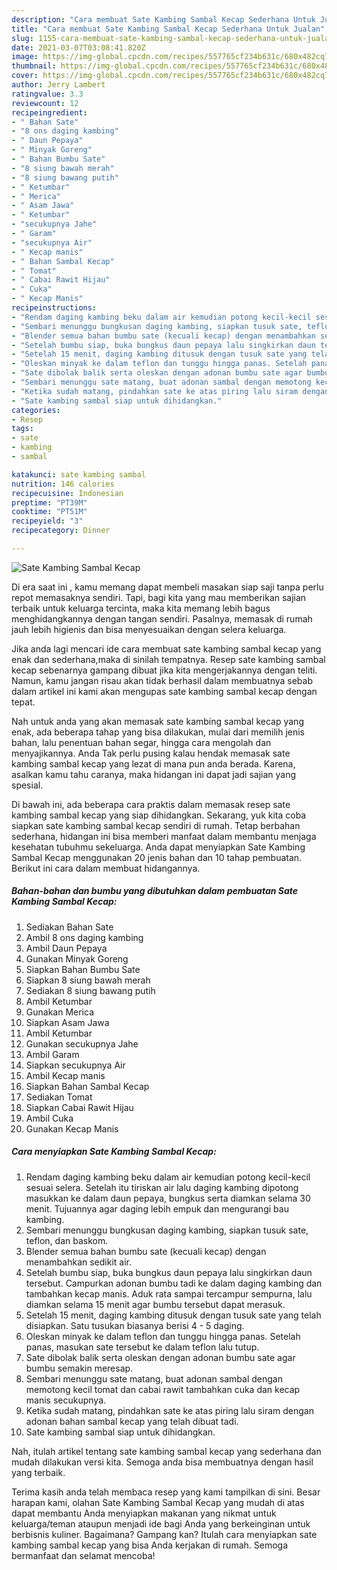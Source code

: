 ```yaml
---
description: "Cara membuat Sate Kambing Sambal Kecap Sederhana Untuk Jualan"
title: "Cara membuat Sate Kambing Sambal Kecap Sederhana Untuk Jualan"
slug: 1155-cara-membuat-sate-kambing-sambal-kecap-sederhana-untuk-jualan
date: 2021-03-07T03:08:41.820Z
image: https://img-global.cpcdn.com/recipes/557765cf234b631c/680x482cq70/sate-kambing-sambal-kecap-foto-resep-utama.jpg
thumbnail: https://img-global.cpcdn.com/recipes/557765cf234b631c/680x482cq70/sate-kambing-sambal-kecap-foto-resep-utama.jpg
cover: https://img-global.cpcdn.com/recipes/557765cf234b631c/680x482cq70/sate-kambing-sambal-kecap-foto-resep-utama.jpg
author: Jerry Lambert
ratingvalue: 3.3
reviewcount: 12
recipeingredient:
- " Bahan Sate"
- "8 ons daging kambing"
- " Daun Pepaya"
- " Minyak Goreng"
- " Bahan Bumbu Sate"
- "8 siung bawah merah"
- "8 siung bawang putih"
- " Ketumbar"
- " Merica"
- " Asam Jawa"
- " Ketumbar"
- "secukupnya Jahe"
- " Garam"
- "secukupnya Air"
- " Kecap manis"
- " Bahan Sambal Kecap"
- " Tomat"
- " Cabai Rawit Hijau"
- " Cuka"
- " Kecap Manis"
recipeinstructions:
- "Rendam daging kambing beku dalam air kemudian potong kecil-kecil sesuai selera. Setelah itu tiriskan air lalu daging kambing dipotong masukkan ke dalam daun pepaya, bungkus serta diamkan selama 30 menit. Tujuannya agar daging lebih empuk dan mengurangi bau kambing."
- "Sembari menunggu bungkusan daging kambing, siapkan tusuk sate, teflon, dan baskom."
- "Blender semua bahan bumbu sate (kecuali kecap) dengan menambahkan sedikit air."
- "Setelah bumbu siap, buka bungkus daun pepaya lalu singkirkan daun tersebut. Campurkan adonan bumbu tadi ke dalam daging kambing dan tambahkan kecap manis. Aduk rata sampai tercampur sempurna, lalu diamkan selama 15 menit agar bumbu tersebut dapat merasuk."
- "Setelah 15 menit, daging kambing ditusuk dengan tusuk sate yang telah disiapkan. Satu tusukan biasanya berisi 4 - 5 daging."
- "Oleskan minyak ke dalam teflon dan tunggu hingga panas. Setelah panas, masukan sate tersebut ke dalam teflon lalu tutup."
- "Sate dibolak balik serta oleskan dengan adonan bumbu sate agar bumbu semakin meresap."
- "Sembari menunggu sate matang, buat adonan sambal dengan memotong kecil tomat dan cabai rawit tambahkan cuka dan kecap manis secukupnya."
- "Ketika sudah matang, pindahkan sate ke atas piring lalu siram dengan adonan bahan sambal kecap yang telah dibuat tadi."
- "Sate kambing sambal siap untuk dihidangkan."
categories:
- Resep
tags:
- sate
- kambing
- sambal

katakunci: sate kambing sambal 
nutrition: 146 calories
recipecuisine: Indonesian
preptime: "PT39M"
cooktime: "PT51M"
recipeyield: "3"
recipecategory: Dinner

---
```



![Sate Kambing Sambal Kecap](https://img-global.cpcdn.com/recipes/557765cf234b631c/680x482cq70/sate-kambing-sambal-kecap-foto-resep-utama.jpg)

Di era  saat ini , kamu memang dapat membeli masakan siap saji tanpa perlu repot memasaknya sendiri. Tapi, bagi kita yang mau memberikan sajian terbaik untuk keluarga tercinta, maka kita memang lebih bagus menghidangkannya dengan tangan sendiri. Pasalnya, memasak di rumah jauh lebih higienis dan bisa menyesuaikan dengan selera keluarga.

Jika anda lagi mencari ide cara membuat sate kambing sambal kecap yang enak dan sederhana,maka di sinilah tempatnya. Resep sate kambing sambal kecap  sebenarnya gampang dibuat jika kita mengerjakannya dengan teliti. Namun, kamu jangan risau akan tidak berhasil dalam membuatnya 
sebab dalam artikel ini kami akan mengupas sate kambing sambal kecap dengan tepat.  



Nah untuk anda yang akan memasak sate kambing sambal kecap yang enak, ada beberapa tahap yang bisa dilakukan, mulai dari memilih jenis bahan, lalu penentuan bahan segar, hingga cara mengolah dan menyajikannya. Anda Tak perlu pusing kalau hendak memasak sate kambing sambal kecap yang lezat di mana pun anda berada. Karena, asalkan kamu  tahu caranya, maka hidangan ini dapat jadi sajian yang spesial.

Di bawah ini, ada beberapa cara praktis  dalam memasak resep sate kambing sambal kecap yang siap dihidangkan. Sekarang, yuk kita coba siapkan sate kambing sambal kecap sendiri di rumah. Tetap berbahan sederhana, hidangan ini bisa memberi manfaat dalam membantu menjaga kesehatan tubuhmu sekeluarga. Anda dapat menyiapkan Sate Kambing Sambal Kecap menggunakan 20 jenis bahan dan 10 tahap pembuatan. Berikut ini cara dalam membuat hidangannya.

<!--inarticleads1-->

##### Bahan-bahan dan bumbu yang dibutuhkan dalam pembuatan Sate Kambing Sambal Kecap:

1. Sediakan  Bahan Sate
1. Ambil 8 ons daging kambing
1. Ambil  Daun Pepaya
1. Gunakan  Minyak Goreng
1. Siapkan  Bahan Bumbu Sate
1. Siapkan 8 siung bawah merah
1. Sediakan 8 siung bawang putih
1. Ambil  Ketumbar
1. Gunakan  Merica
1. Siapkan  Asam Jawa
1. Ambil  Ketumbar
1. Gunakan secukupnya Jahe
1. Ambil  Garam
1. Siapkan secukupnya Air
1. Ambil  Kecap manis
1. Siapkan  Bahan Sambal Kecap
1. Sediakan  Tomat
1. Siapkan  Cabai Rawit Hijau
1. Ambil  Cuka
1. Gunakan  Kecap Manis




<!--inarticleads2-->

##### Cara menyiapkan Sate Kambing Sambal Kecap:

1. Rendam daging kambing beku dalam air kemudian potong kecil-kecil sesuai selera. Setelah itu tiriskan air lalu daging kambing dipotong masukkan ke dalam daun pepaya, bungkus serta diamkan selama 30 menit. Tujuannya agar daging lebih empuk dan mengurangi bau kambing.
1. Sembari menunggu bungkusan daging kambing, siapkan tusuk sate, teflon, dan baskom.
1. Blender semua bahan bumbu sate (kecuali kecap) dengan menambahkan sedikit air.
1. Setelah bumbu siap, buka bungkus daun pepaya lalu singkirkan daun tersebut. Campurkan adonan bumbu tadi ke dalam daging kambing dan tambahkan kecap manis. Aduk rata sampai tercampur sempurna, lalu diamkan selama 15 menit agar bumbu tersebut dapat merasuk.
1. Setelah 15 menit, daging kambing ditusuk dengan tusuk sate yang telah disiapkan. Satu tusukan biasanya berisi 4 - 5 daging.
1. Oleskan minyak ke dalam teflon dan tunggu hingga panas. Setelah panas, masukan sate tersebut ke dalam teflon lalu tutup.
1. Sate dibolak balik serta oleskan dengan adonan bumbu sate agar bumbu semakin meresap.
1. Sembari menunggu sate matang, buat adonan sambal dengan memotong kecil tomat dan cabai rawit tambahkan cuka dan kecap manis secukupnya.
1. Ketika sudah matang, pindahkan sate ke atas piring lalu siram dengan adonan bahan sambal kecap yang telah dibuat tadi.
1. Sate kambing sambal siap untuk dihidangkan.




Nah, itulah artikel tentang  sate kambing sambal kecap  yang sederhana dan mudah dilakukan versi kita. Semoga anda bisa membuatnya dengan hasil yang terbaik. 

Terima kasih anda telah membaca resep yang kami tampilkan di sini. Besar harapan kami, olahan  Sate Kambing Sambal Kecap yang mudah di atas dapat membantu Anda menyiapkan makanan yang nikmat untuk keluarga/teman ataupun menjadi ide bagi Anda yang berkeinginan untuk berbisnis kuliner. Bagaimana? Gampang kan? Itulah cara menyiapkan sate kambing sambal kecap yang bisa Anda kerjakan di rumah. Semoga bermanfaat dan selamat mencoba!

